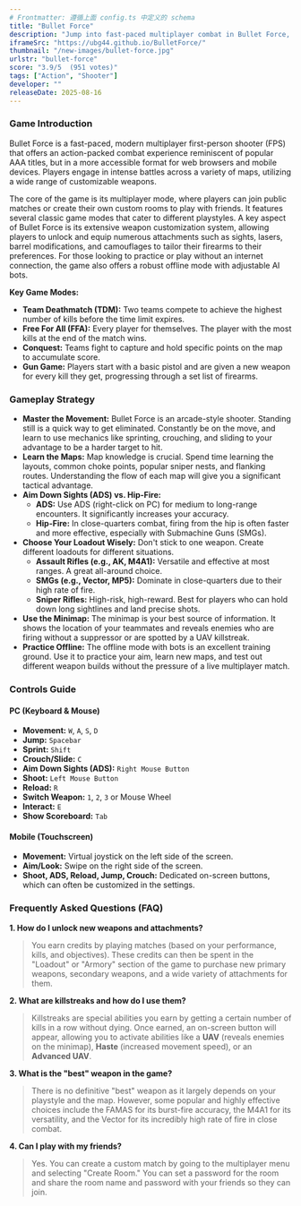 ```yaml
---
# Frontmatter: 遵循上面 config.ts 中定义的 schema
title: "Bullet Force"
description: "Jump into fast-paced multiplayer combat in Bullet Force, a modern first-person shooter. Customize a vast arsenal of weapons, master multiple game modes, and battle players worldwide or practice offline against bots."
iframeSrc: "https://ubg44.github.io/BulletForce/"
thumbnail: "/new-images/bullet-force.jpg"
urlstr: "bullet-force"
score: "3.9/5  (951 votes)"
tags: ["Action", "Shooter"]
developer: ""
releaseDate: 2025-08-16
---
```





### Game Introduction

Bullet Force is a fast-paced, modern multiplayer first-person shooter (FPS) that offers an action-packed combat experience reminiscent of popular AAA titles, but in a more accessible format for web browsers and mobile devices. Players engage in intense battles across a variety of maps, utilizing a wide range of customizable weapons.

The core of the game is its multiplayer mode, where players can join public matches or create their own custom rooms to play with friends. It features several classic game modes that cater to different playstyles. A key aspect of Bullet Force is its extensive weapon customization system, allowing players to unlock and equip numerous attachments such as sights, lasers, barrel modifications, and camouflages to tailor their firearms to their preferences. For those looking to practice or play without an internet connection, the game also offers a robust offline mode with adjustable AI bots.

**Key Game Modes:**
-   **Team Deathmatch (TDM):** Two teams compete to achieve the highest number of kills before the time limit expires.
-   **Free For All (FFA):** Every player for themselves. The player with the most kills at the end of the match wins.
-   **Conquest:** Teams fight to capture and hold specific points on the map to accumulate score.
-   **Gun Game:** Players start with a basic pistol and are given a new weapon for every kill they get, progressing through a set list of firearms.

### Gameplay Strategy

-   **Master the Movement:** Bullet Force is an arcade-style shooter. Standing still is a quick way to get eliminated. Constantly be on the move, and learn to use mechanics like sprinting, crouching, and sliding to your advantage to be a harder target to hit.
-   **Learn the Maps:** Map knowledge is crucial. Spend time learning the layouts, common choke points, popular sniper nests, and flanking routes. Understanding the flow of each map will give you a significant tactical advantage.
-   **Aim Down Sights (ADS) vs. Hip-Fire:**
    -   **ADS:** Use ADS (right-click on PC) for medium to long-range encounters. It significantly increases your accuracy.
    -   **Hip-Fire:** In close-quarters combat, firing from the hip is often faster and more effective, especially with Submachine Guns (SMGs).
-   **Choose Your Loadout Wisely:** Don't stick to one weapon. Create different loadouts for different situations.
    -   **Assault Rifles (e.g., AK, M4A1):** Versatile and effective at most ranges. A great all-around choice.
    -   **SMGs (e.g., Vector, MP5):** Dominate in close-quarters due to their high rate of fire.
    -   **Sniper Rifles:** High-risk, high-reward. Best for players who can hold down long sightlines and land precise shots.
-   **Use the Minimap:** The minimap is your best source of information. It shows the location of your teammates and reveals enemies who are firing without a suppressor or are spotted by a UAV killstreak.
-   **Practice Offline:** The offline mode with bots is an excellent training ground. Use it to practice your aim, learn new maps, and test out different weapon builds without the pressure of a live multiplayer match.

### Controls Guide

#### PC (Keyboard & Mouse)
-   **Movement:** `W`, `A`, `S`, `D`
-   **Jump:** `Spacebar`
-   **Sprint:** `Shift`
-   **Crouch/Slide:** `C`
-   **Aim Down Sights (ADS):** `Right Mouse Button`
-   **Shoot:** `Left Mouse Button`
-   **Reload:** `R`
-   **Switch Weapon:** `1`, `2`, `3` or Mouse Wheel
-   **Interact:** `E`
-   **Show Scoreboard:** `Tab`

#### Mobile (Touchscreen)
-   **Movement:** Virtual joystick on the left side of the screen.
-   **Aim/Look:** Swipe on the right side of the screen.
-   **Shoot, ADS, Reload, Jump, Crouch:** Dedicated on-screen buttons, which can often be customized in the settings.

### Frequently Asked Questions (FAQ)

**1. How do I unlock new weapons and attachments?**
> You earn credits by playing matches (based on your performance, kills, and objectives). These credits can then be spent in the "Loadout" or "Armory" section of the game to purchase new primary weapons, secondary weapons, and a wide variety of attachments for them.

**2. What are killstreaks and how do I use them?**
> Killstreaks are special abilities you earn by getting a certain number of kills in a row without dying. Once earned, an on-screen button will appear, allowing you to activate abilities like a **UAV** (reveals enemies on the minimap), **Haste** (increased movement speed), or an **Advanced UAV**.

**3. What is the "best" weapon in the game?**
> There is no definitive "best" weapon as it largely depends on your playstyle and the map. However, some popular and highly effective choices include the FAMAS for its burst-fire accuracy, the M4A1 for its versatility, and the Vector for its incredibly high rate of fire in close combat.

**4. Can I play with my friends?**
> Yes. You can create a custom match by going to the multiplayer menu and selecting "Create Room." You can set a password for the room and share the room name and password with your friends so they can join.

